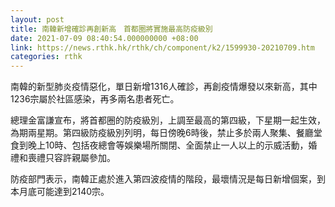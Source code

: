 ```yaml
---
layout: post
title: 南韓新增確診再創新高　首都圈將實施最高防疫級別
date: 2021-07-09 08:40:54.000000000 +08:00
link: https://news.rthk.hk/rthk/ch/component/k2/1599930-20210709.htm
categories: rthk
---
```


南韓的新型肺炎疫情惡化，單日新增1316人確診，再創疫情爆發以來新高，其中1236宗屬於社區感染，再多兩名患者死亡。

總理金富謙宣布，將首都圈的防疫級別，上調至最高的第四級，下星期一起生效，為期兩星期。第四級防疫級別列明，每日傍晚6時後，禁止多於兩人聚集、餐廳堂食到晚上10時、包括夜總會等娛樂場所關閉、全面禁止一人以上的示威活動，婚禮和喪禮只容許親屬參加。

防疫部門表示，南韓正處於進入第四波疫情的階段，最壞情況是每日新增個案，到本月底可能達到2140宗。
